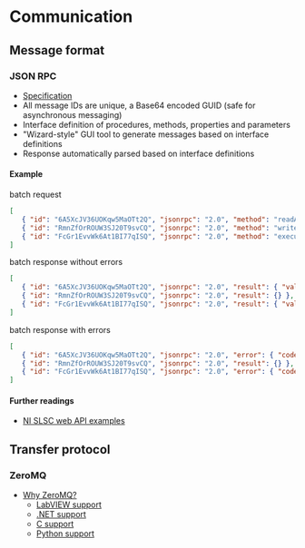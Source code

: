 # Communication
## Message format
### JSON RPC
* [Specification](https://www.jsonrpc.org/specification)
* All message IDs are unique, a Base64 encoded GUID (safe for asynchronous messaging)
* Interface definition of procedures, methods, properties and parameters
* "Wizard-style" GUI tool to generate messages based on interface definitions
* Response automatically parsed based on interface definitions

#### Example

batch request
``` json
[
   { "id": "6A5XcJV36UOKqw5MaOTt2Q", "jsonrpc": "2.0", "method": "readAnalogChannel", "params": { "device_id": "NI_AnaIn", "channel": "ai0:ai3", "mode": "single" } },
   { "id": "RmnZfOrROUW3SJ20T9svCQ", "jsonrpc": "2.0", "method": "writeDigitalChannel", "params": { "device_id": "NI_DigIO", "channel": "line0", "value": true } },
   { "id": "FcGr1EvvWk6At1BI77qISQ", "jsonrpc": "2.0", "method": "execute", "params": { "handler": "MotCTRL", "procedure": "Init", "subParams": { "FSoEinit": "true", "releaseBreaks": "false"}} }
]
```

batch response without errors
``` json
[
   { "id": "6A5XcJV36UOKqw5MaOTt2Q", "jsonrpc": "2.0", "result": { "values": [ 27.083554, 3.343332, 12.154341, 5.071113 ], "unit": "V" } },
   { "id": "RmnZfOrROUW3SJ20T9svCQ", "jsonrpc": "2.0", "result": {} },
   { "id": "FcGr1EvvWk6At1BI77qISQ", "jsonrpc": "2.0", "result": { "value": true } }
]
```

batch response with errors
``` json
[
   { "id": "6A5XcJV36UOKqw5MaOTt2Q", "jsonrpc": "2.0", "error": { "code": -200220, "message": "Device identifier is invalid."  } },
   { "id": "RmnZfOrROUW3SJ20T9svCQ", "jsonrpc": "2.0", "result": {} },
   { "id": "FcGr1EvvWk6At1BI77qISQ", "jsonrpc": "2.0", "error": { "code": -5598, "message": "Procedure execution failed due to an error.", "details": { "err_code": -250893, "err_message": "Failed to initialize FSoE master." } } }
]
```

#### Further readings
* [NI SLSC web API examples](https://www.ni.com/hu-hu/support/documentation/supplemental/18/using-the-slsc-web-api.html)

## Transfer protocol
### ZeroMQ
* [Why ZeroMQ?](https://zeromq.org)
	* [LabVIEW support](http://wiki.zeromq.org/bindings:labview)
	* [.NET support](https://zeromq.org/get-started/?language=csharp#)
	* [C support](https://zeromq.org/get-started/?language=c#)
	* [Python support](https://zeromq.org/get-started/?language=python#)
